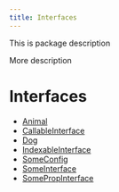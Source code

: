 ```yaml
---
title: Interfaces
---
```


This is package description

More description

# Interfaces

- [Animal](interface.Animal.md)
- [CallableInterface](interface.CallableInterface.md)
- [Dog](interface.Dog.md) <Badge type="beta" text="Beta" />
- [IndexableInterface](interface.IndexableInterface.md)
- [SomeConfig](interface.SomeConfig.md)
- [SomeInterface](interface.SomeInterface.md)
- [SomePropInterface](interface.SomePropInterface.md)
